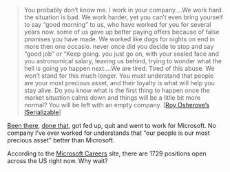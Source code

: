 > You probably don’t know me. I work in your company….We work hard. the
> situation is bad. We work harder, yet you can’t even bring yourself to
> say “good morning” to us, who have worked for you for several years
> now. some of us gave up better paying offers because of false promises
> you have made. We worked like dogs for nights on end in more then one
> occasio. never once did you decide to stop and say “good job” or “Keep
> going. you just go on, with your sealed face and you astronomical
> salary, leaving us behind, trying to wonder what the hell is going yo
> happen next….We are tired. Tired of this abuse. We won’t stand for
> this much longer. You must understand that people are your most
> precious asset, and their loyalty is what will help you stay alive. Do
> you know what is the first thing to happen once the market situation
> calms down and things will be a litlle bit more normal? You will be
> left with an empty company. [[Roy Osherove’s
> ISerializable](http://dotnetweblogs.com/Rosherove/posts/4176.aspx)]

[Been there](http://www.styleclick.com/), [done
that](http://www.enpointe.com), got fed up, quit and went to work for
Microsoft. No company I’ve ever worked for understands that “our people
is our most precious asset” better than Microsoft.

According to the [Microsoft Careers](http://www.microsoft.com/careers)
site, there are 1729 positions open across the US right now. Why wait?
